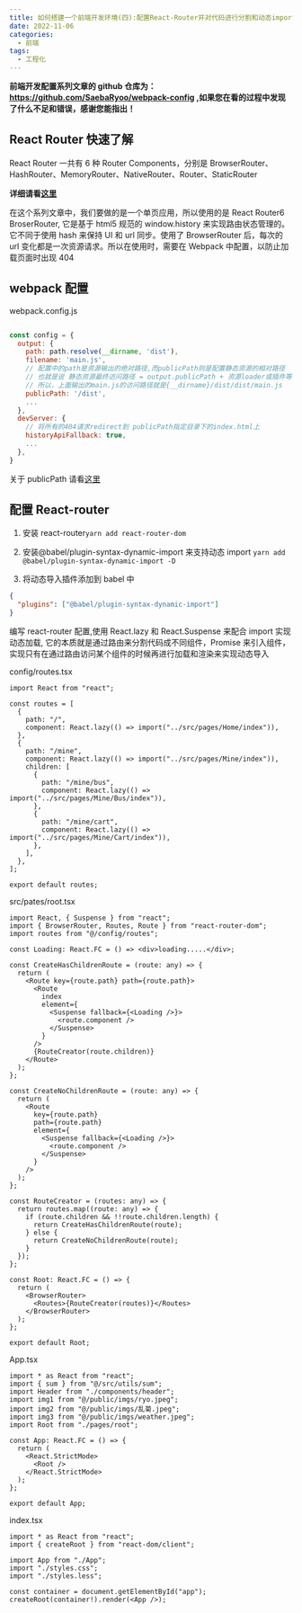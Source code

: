 ```yaml
---
title: 如何搭建一个前端开发环境(四):配置React-Router并对代码进行分割和动态import
date: 2022-11-06
categories:
  - 前端
tags:
  - 工程化
---
```


**前端开发配置系列文章的 github 仓库为： https://github.com/SaebaRyoo/webpack-config ,如果您在看的过程中发现了什么不足和错误，感谢您能指出！**

## React Router 快速了解

React Router 一共有 6 种 Router Components，分别是 BrowserRouter、HashRouter、MemoryRouter、NativeRouter、Router、StaticRouter

**详细请看[这里](https://saebaryoo.github.io/2022/09/29/react/ReactRouter/)**

在这个系列文章中，我们要做的是一个单页应用，所以使用的是 React Router6 BroserRouter, 它是基于 html5 规范的 window.history 来实现路由状态管理的。
它不同于使用 hash 来保持 UI 和 url 同步。使用了 BrowserRouter 后，每次的 url 变化都是一次资源请求。所以在使用时，需要在 Webpack 中配置，以防止加载页面时出现 404

## webpack 配置

webpack.config.js

```js

const config = {
  output: {
    path: path.resolve(__dirname, 'dist'),
    filename: 'main.js',
    // 配置中的path是资源输出的绝对路径,而publicPath则是配置静态资源的相对路径
    // 也就是说 静态资源最终访问路径 = output.publicPath + 资源loader或插件等配置路径
    // 所以，上面输出的main.js的访问路径就是{__dirname}/dist/dist/main.js
    publicPath: '/dist',
    ...
  },
  devServer: {
    // 将所有的404请求redirect到 publicPath指定目录下的index.html上
    historyApiFallback: true,
    ...
  },
}
```

关于 publicPath 请看[这里](https://juejin.cn/post/6844903601060446221)

## 配置 React-router

1. 安装 react-router`yarn add react-router-dom`

2. 安装@babel/plugin-syntax-dynamic-import 来支持动态 import `yarn add @babel/plugin-syntax-dynamic-import -D`

3. 将动态导入插件添加到 babel 中

```json
{
  "plugins": ["@babel/plugin-syntax-dynamic-import"]
}
```

编写 react-router 配置,使用 React.lazy 和 React.Suspense 来配合 import 实现动态加载, 它的本质就是通过路由来分割代码成不同组件，Promise 来引入组件，实现只有在通过路由访问某个组件的时候再进行加载和渲染来实现动态导入

config/routes.tsx

```tsx
import React from "react";

const routes = [
  {
    path: "/",
    component: React.lazy(() => import("../src/pages/Home/index")),
  },
  {
    path: "/mine",
    component: React.lazy(() => import("../src/pages/Mine/index")),
    children: [
      {
        path: "/mine/bus",
        component: React.lazy(() => import("../src/pages/Mine/Bus/index")),
      },
      {
        path: "/mine/cart",
        component: React.lazy(() => import("../src/pages/Mine/Cart/index")),
      },
    ],
  },
];

export default routes;
```

src/pates/root.tsx

```tsx
import React, { Suspense } from "react";
import { BrowserRouter, Routes, Route } from "react-router-dom";
import routes from "@/config/routes";

const Loading: React.FC = () => <div>loading.....</div>;

const CreateHasChildrenRoute = (route: any) => {
  return (
    <Route key={route.path} path={route.path}>
      <Route
        index
        element={
          <Suspense fallback={<Loading />}>
            <route.component />
          </Suspense>
        }
      />
      {RouteCreator(route.children)}
    </Route>
  );
};

const CreateNoChildrenRoute = (route: any) => {
  return (
    <Route
      key={route.path}
      path={route.path}
      element={
        <Suspense fallback={<Loading />}>
          <route.component />
        </Suspense>
      }
    />
  );
};

const RouteCreator = (routes: any) => {
  return routes.map((route: any) => {
    if (route.children && !!route.children.length) {
      return CreateHasChildrenRoute(route);
    } else {
      return CreateNoChildrenRoute(route);
    }
  });
};

const Root: React.FC = () => {
  return (
    <BrowserRouter>
      <Routes>{RouteCreator(routes)}</Routes>
    </BrowserRouter>
  );
};

export default Root;
```

App.tsx

```tsx
import * as React from "react";
import { sum } from "@/src/utils/sum";
import Header from "./components/header";
import img1 from "@/public/imgs/ryo.jpeg";
import img2 from "@/public/imgs/乱菊.jpeg";
import img3 from "@/public/imgs/weather.jpeg";
import Root from "./pages/root";

const App: React.FC = () => {
  return (
    <React.StrictMode>
      <Root />
    </React.StrictMode>
  );
};

export default App;
```

index.tsx

```tsx
import * as React from "react";
import { createRoot } from "react-dom/client";

import App from "./App";
import "./styles.css";
import "./styles.less";

const container = document.getElementById("app");
createRoot(container!).render(<App />);
```
